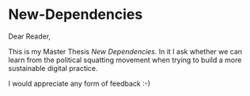 # New-Dependencies
Dear Reader,

This is my Master Thesis *New Dependencies*. In it I ask whether we can learn from the political squatting movement when trying to build a more sustainable digital practice.

I would appreciate any form of feedback :-)
